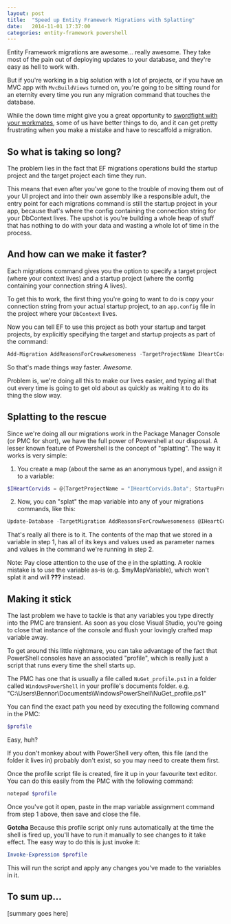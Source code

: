 ```yaml
---
layout: post
title:  "Speed up Entity Framework Migrations with Splatting"
date:   2014-11-01 17:37:00
categories: entity-framework powershell
---
```

Entity Framework migrations are awesome&hellip; really awesome. They take most of the pain out of deploying updates to your database, and they're easy as hell to work with.

But if you're working in a big solution with a lot of projects, or if you have an MVC app with `MvcBuildViews` turned on, you're going to be sitting round for an eternity every time you run any migration command that touches the database.

While the down time might give you a great opportunity to [swordfight with your workmates][1], some of us have better things to do, and it can get pretty frustrating when you make a mistake and have to rescaffold a migration.

## So what is taking so long?

The problem lies in the fact that EF migrations operations build the startup project and the target project each time they run. 

This means that even after you've gone to the trouble of moving them out of your UI project and into their own assembly like a responsible adult, the entry point for each migrations command is still the startup project in your app, because that's where the config containing the connection string for your DbContext lives. The upshot is you're building a whole heap of stuff that has nothing to do with your data and wasting a whole lot of time in the process.

## And how can we make it faster?

Each migrations command gives you the option to specify a target project (where your context lives) and a startup project (where the config containing your connection string A lives). 

To get this to work, the first thing you're going to want to do is copy your connection string from your actual startup project, to an `app.config` file in the project where your `DbContext` lives.

Now you can tell EF to use this project as both your startup and target projects, by explicitly specifying the target and startup projects as part of the command:

```powershell
Add-Migration AddReasonsForCrowAwesomeness -TargetProjectName IHeartCorvids.Data -StartupProjectName IHeartCorvids.Data
```

So that's made things way faster. _Awesome._

Problem is, we're doing all this to make our lives easier, and typing all that out every time is going to get old about as quickly as waiting it to do its thing the slow way.

## Splatting to the rescue

Since we're doing all our migrations work in the Package Manager Console (or PMC for short), we have the full power of Powershell at our disposal. A lesser known feature of Powershell is the concept of "splatting". The way it works is very simple:

1. You create a map (about the same as an anonymous type), and assign it to a variable:
	
```powershell
$IHeartCorvids = @{TargetProjectName = "IHeartCorvids.Data"; StartupProjectName = "IHeartCorvids.Data"}	
```

2.  Now, you can "splat" the map variable into any of your migrations commands, like this:

```powershell
Update-Database -TargetMigration AddReasonsForCrowAwesomeness @IHeartCorvids
```

That's really all there is to it. The contents of the map that we stored in a variable in step 1, has all of its keys and values used as parameter names and values in the command we're running in step 2.

Note: Pay close attention to the use of the `@` in the splatting. A rookie mistake is to use the variable as-is (e.g. $myMapVariable), which won't splat it and will **???** instead.

## Making it stick

The last problem we have to tackle is that any variables you type directly into the PMC are transient. As soon as you close Visual Studio, you're going to close that instance of the console and flush your lovingly crafted map variable away.

To get around this little nightmare, you can take advantage of the fact that PowerShell consoles have an associated "profile", which is really just a script that runs every time the shell starts up. 

The PMC has one that is usually a file called `NuGet_profile.ps1` in a folder called `WindowsPowerShell` in your profile's documents folder. e.g. "C:\Users\Bennor\Documents\WindowsPowerShell\NuGet_profile.ps1"

You can find the exact path you need by executing the following command in the PMC:

```powershell
$profile 
```

Easy, huh?

If you don't monkey about with PowerShell very often, this file (and the folder it lives in) probably don't exist, so you may need to create them first.

Once the profile script file is created, fire it up in your favourite text editor. You can do this easily from the PMC with the following command:

```powershell
notepad $profile
```

Once you've got it open, paste in the map variable assignment command from step 1 above, then save and close the file.

**Gotcha** Because this profile script only runs automatically at the time the shell is fired up, you'll have to run it manually to see changes to it take effect. The easy way to do this is just invoke it:

```powershell
Invoke-Expression $profile
```

This will run the script and apply any changes you've made to the variables in it.

## To sum up&hellip;

[summary goes here]

[1]: http://xkcd.com/303/